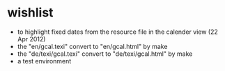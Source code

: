 # wishlist #
* to highlight fixed dates from the resource file
	in the calender view (22 Apr 2012)
* the "en/gcal.texi" convert to "en/gcal.html" by make 
* the "de/texi/gcal.texi" convert to "de/texi/gcal.html" by make 
* a test environment
